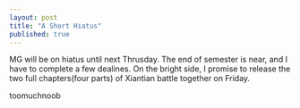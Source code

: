 ```yaml
---
layout: post
title: "A Short Hiatus"
published: true
---
```




MG will be on hiatus until next Thrusday. The end of semester is near, and I have to complete a few dealines. On the bright side, I promise to release the two full chapters(four parts) of Xiantian battle together on Friday.

toomuchnoob
